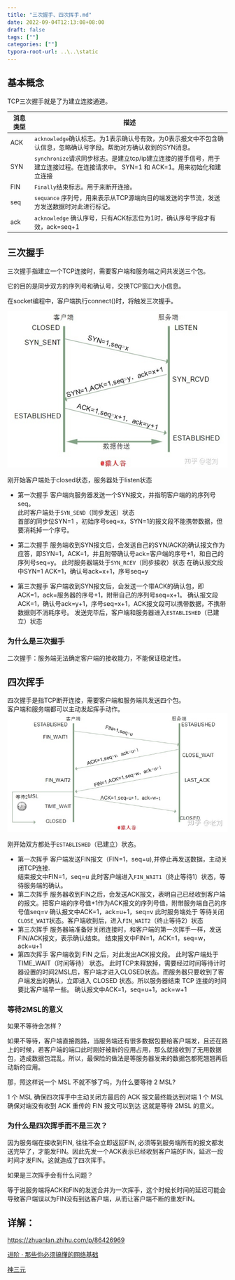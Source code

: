 ```yaml
---
title: "三次握手、四次挥手.md"
date: 2022-09-04T12:13:08+08:00
draft: false
tags: [""]
categories: [""]
typora-root-url: ..\..\static
---
```


## 基本概念

TCP三次握手就是了为建立连接通道。

| 消息类型 | 描述                                                         |
| -------- | ------------------------------------------------------------ |
| ACK      | `acknowledge`确认标志。为1表示确认号有效，为0表示报文中不包含确认信息，忽略确认号字段。帮助对方确认收到的SYN消息。 |
| SYN      | `synchronize`请求同步标志。是建立tcp/ip建立连接的握手信号，用于建立连接过程。在连接请求中。 SYN=1 和 ACK=1。用来初始化和建立连接 |
| FIN      | `Finally`结束标志。用于来断开连接。                          |
| seq      | `sequance` 序列号，用来表示从TCP源端向目的端发送的字节流，发送方发送数据时对此进行标记。 |
| ack      | `acknowledge` 确认序号，只有ACK标志位为1时，确认序号字段才有效，ack=seq+1 |

## 三次握手

三次握手指建立一个TCP连接时，需要客户端和服务端之间共发送三个包。

它的目的是同步双方的序列号和确认号，交换TCP窗口大小信息。

在socket编程中，客户端执行connect()时，将触发三次握手。

![image-20220904121347593](https://raw.githubusercontent.com/lxw15337674/PicGo_image/main/image-20220904121347593.png)

刚开始客户端处于closed状态，服务器处于listen状态

- 第一次握手
  客户端向服务器发送一个SYN报文，并指明客户端的的序列号seq。  
  此时客户端处于`SYN_SEND`（同步发送）状态  
  首部的同步位SYN=1 ，初始序号seq=x，SYN=1的报文段不能携带数据，但要消耗掉一个序号。

- 第二次握手
  服务端收到SYN报文后，会发送自己的SYN/ACK的确认报文作为应答，即SYN=1，ACK=1，并且附带确认号ack=客户端的序号+1，和自己的序列号seq=y。
  此时服务器端处于`SYN_RCEV`（同步接收）状态
  在确认报文段中SYN=1 ACK=1，确认号ack=x+1，序号seq=y

- 第三次握手
  客户端收到SYN报文后，会发送一个带ACK的确认包，即ACK=1，ack=服务器的序号+1，附带自己的序列号seq=x+1。
  确认报文段ACK=1，确认号ack=y+1，序号seq=x+1，ACK报文段可以携带数据，不携带数据则不消耗序号。
  发送完毕后，客户端和服务器进入`ESTABLISHED`（已建立）状态

### 为什么是三次握手

二次握手：服务端无法确定客户端的接收能力，不能保证稳定性。

## 四次挥手

四次握手是指TCP断开连接，需要客户端和服务端共发送四个包。  
客户端和服务端都可以主动发起挥手动作。
![image](https://raw.githubusercontent.com/lxw15337674/PicGo_image/main/v2-c7d4b5aca66560365593f57385ce9fa9_720w.jpg)

刚开始双方都处于`ESTABLISHED`（已建立）状态。

- 第一次挥手
  客户端发送FIN报文（FIN=1，seq=u),并停止再发送数据，主动关闭TCP连接.  
  结束报文中FIN=1，seq=u
  此时客户端进入`FIN_WAIT1`（终止等待1）状态，等待服务端的确认。
- 第二次挥手
  服务器收到FIN之后，会发送ACK报文，表明自己已经收到客户端的报文。把客户端的序号值+1作为ACK报文的序列号值，附带服务端自己的序号值seq=v
  确认报文中ACK=1，ack=u+1，seq=v 
  此时服务端处于 等待关闭`CLOSE_WAIT`状态。客户端收到后，进入`FIN_WAIT2`（终止等待2）状态
- 第三次挥手
  服务器端准备好关闭连接时，和客户端的第一次挥手一样，发送FIN/ACK报文，表示确认结束。
  结束报文中FIN=1，ACK=1，seq=w，ack=u+1
- 第四次挥手
  客户端收到 FIN 之后，对此发出ACK报文段。
  此时客户端处于 TIME_WAIT（时间等待） 状态。  此时TCP未释放掉，需要经过时间等待计时器设置的时间2MSL后，客户端才进入CLOSED状态。而服务器只要收到了客户端发出的确认，立即进入 CLOSED 状态。所以服务器结束 TCP 连接的时间要比客户端早一些。
  确认报文中ACK=1，seq=u+1，ack=w+1

### 等待2MSL的意义

如果不等待会怎样？

如果不等待，客户端直接跑路，当服务端还有很多数据包要给客户端发，且还在路上的时候，若客户端的端口此时刚好被新的应用占用，那么就接收到了无用数据包，造成数据包混乱。所以，最保险的做法是等服务器发来的数据包都死翘翘再启动新的应用。

那，照这样说一个 MSL 不就不够了吗，为什么要等待 2 MSL?

1 个 MSL 确保四次挥手中主动关闭方最后的 ACK 报文最终能达到对端
1 个 MSL 确保对端没有收到 ACK 重传的 FIN 报文可以到达
这就是等待 2MSL 的意义。

### 为什么是四次挥手而不是三次？

因为服务端在接收到FIN, 往往不会立即返回FIN, 必须等到服务端所有的报文都发送完毕了，才能发FIN。因此先发一个ACK表示已经收到客户端的FIN，延迟一段时间才发FIN。这就造成了四次挥手。

如果是三次挥手会有什么问题？

等于说服务端将ACK和FIN的发送合并为一次挥手，这个时候长时间的延迟可能会导致客户端误以为FIN没有到达客户端，从而让客户端不断的重发FIN。

## 详解：

https://zhuanlan.zhihu.com/p/86426969

[进阶 · 那些你必须搞懂的网络基础](https://mp.weixin.qq.com/s/JBsqCQAouQ6hH7gcvtYMLg)

[神三元](https://sanyuan0704.top/blogs/net/tcp/002.html#%E7%9C%9F%E5%AE%9E%E6%8F%A1%E6%89%8Bl)